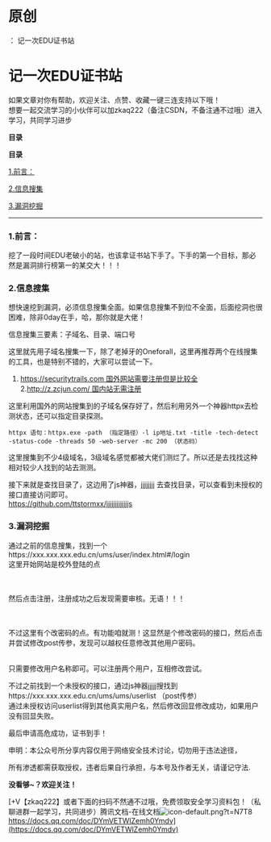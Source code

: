 # 原创
：  记一次EDU证书站

# 记一次EDU证书站

> 
如果文章对你有帮助，欢迎关注、点赞、收藏一键三连支持以下哦！<br/> 想要一起交流学习的小伙伴可以加zkaq222（备注CSDN，不备注通不过哦）进入学习，共同学习进步


**目录**

**目录**

[1.前言：](#1.%E5%89%8D%E8%A8%80%EF%BC%9A)

[2.信息搜集](#2.%E4%BF%A1%E6%81%AF%E6%90%9C%E9%9B%86)

[3.漏洞挖掘](#3.%E6%BC%8F%E6%B4%9E%E6%8C%96%E6%8E%98)

---


### 1.前言：

挖了一段时间EDU老破小的站，也该拿证书站下手了。下手的第一个目标，那必然是漏洞排行榜第一的某交大！！！

### 2.信息搜集

想快速挖到漏洞，必须信息搜集全面。如果信息搜集不到位不全面，后面挖洞也很困难，除非0day在手，哈，那你就是大佬！

信息搜集三要素：子域名、目录、端口号

这里就先用子域名搜集一下，除了老掉牙的Oneforall，这里再推荐两个在线搜集的工具，也是特别不错的，大家可以尝试一下。
1.  https://securitytrails.com 国外网站需要注册但是比较全 
<br/> 2.http://z.zcjun.com/ 国内站无需注册

这里利用国外的网站搜集到的子域名保存好了，然后利用另外一个神器httpx去检测状态，还可以指定目录探测。

```
httpx 语句：httpx.exe -path （指定路径）-l ip地址.txt -title -tech-detect -status-code -threads 50 -web-server -mc 200 （状态码）
```

这里搜集到不少4级域名，3级域名感觉都被大佬们测烂了。所以还是去找找这种相对较少人找到的站去测测。

接下来就是查找目录了，这边用了js神器，jjjjjjjj 去查找目录，可以查看到未授权的接口直接访问即可。<br/> https://github.com/ttstormxx/jjjjjjjjjjjjjs

### 3.漏洞挖掘

通过之前的信息搜集，找到一个https://xxx.xxx.xxx.edu.cn/ums/user/index.html#/login<br/> 这里开始网站是校外登陆的点<br/>  

<br/> 然后点击注册，注册成功之后发现需要审核。无语！！！<br/>  

<br/> 不过这里有个改密码的点。有功能咱就测！这显然是个修改密码的接口，然后点击并尝试修改post传参，发现可以越权任意修改其他用户密码。

<br/> 只需要修改用户名称即可。可以注册两个用户，互相修改尝试。

不过之前找到一个未授权的接口，通过js神器jjjjj搜找到https://xxx.xxx.xxx.edu.cn/ums/ums/userlist （post传参）<br/> 通过未授权访问userlist得到其他真实用户名，然后修改回显修改成功，如果用户没有回显失败。

最后申请高危成功，证书到手！

申明：本公众号所分享内容仅用于网络安全技术讨论，切勿用于违法途径，

所有渗透都需获取授权，违者后果自行承担，与本号及作者无关，请谨记守法.

**没看够~？欢迎关注！**

[+V【zkaq222】或者下面的扫码不然通不过哦，免费领取安全学习资料包！（私聊进群一起学习，共同进步）腾讯文档-在线文档<img alt="icon-default.png?t=N7T8" src="https://csdnimg.cn/release/blog_editor_html/release2.3.6/ckeditor/plugins/CsdnLink/icons/icon-default.png?t=N7T8"/>https://docs.qq.com/doc/DYmVETWlZemh0Ymdv](https://docs.qq.com/doc/DYmVETWlZemh0Ymdv)
